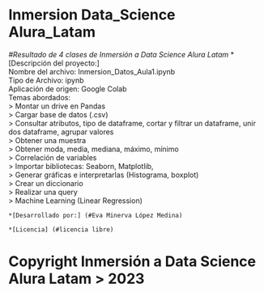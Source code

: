 # Inmersion Data_Science Alura_Latam
 <em>#Resultado de 4 clases de Inmersión a Data Science Alura Latam</em>
 	*[Descripción del proyecto:]  
	Nombre del archivo: Inmersion_Datos_Aula1.ipynb  
	Tipo de Archivo: ipynb  
	Aplicación de origen: Google Colab  
	Temas abordados:  
	> Montar un drive en Pandas  
	> Cargar base de datos (.csv)  
	> Consultar atributos, tipo de dataframe, cortar y filtrar un dataframe, unir dos dataframe, agrupar valores  
	> Obtener una muestra  
	> Obtener moda, media, mediana, máximo, mínimo  
	> Correlación de variables  
	> Importar bibliotecas: Seaborn, Matplotlib,   
	> Generar gráficas e interpretarlas (Histograma, boxplot)  
	> Crear un diccionario  
	> Realizar una query  
	> Machine Learning (Linear Regression)  
	
	*[Desarrollado por:] (#Eva Minerva López Medina)  
	
	*[Licencia] (#licencia libre)  
	
 # Copyright  Inmersión a Data Science Alura Latam > 2023
